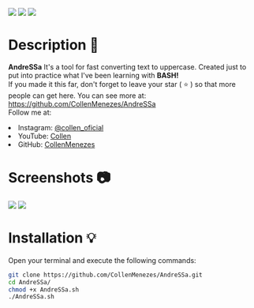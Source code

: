 ![](https://files.catbox.moe/dq6j2q.gif)
![](https://files.catbox.moe/xe2kzc.svg)
![](https://files.catbox.moe/um8uh1.svg)



# Description 📑
**AndreSSa** It's a tool for fast converting text to uppercase. Created just to put into practice what I've been learning with **BASH!** <br>
If you made it this far, don't forget to leave your star ( ⭐ ) so that more people can get here.
You can see more at: https://github.com/CollenMenezes/AndreSSa <br>
Follow me at:

<lu>
    <li>
        Instagram: <a href="https://www.instagram.com/collen_oficial/"> @collen_oficial </a>
    </li>
    <li>
        YouTube: <a href="https://www.youtube.com/channel/UC31mDnoFYpGmTtmilt6DH_Q"> Collen </a>
    </li>
    <li>
        GitHub: <a href="https://github.com/CollenMenezes"> CollenMenezes </a>
    </li>
</lu>

# Screenshots 📷

![](https://files.catbox.moe/0e3y9f.png)
![](https://files.catbox.moe/s2ndie.png)

# Installation 💡
Open your terminal and execute the following commands:

```bash
git clone https://github.com/CollenMenezes/AndreSSa.git
cd AndreSSa/
chmod +x AndreSSa.sh
./AndreSSa.sh
```

